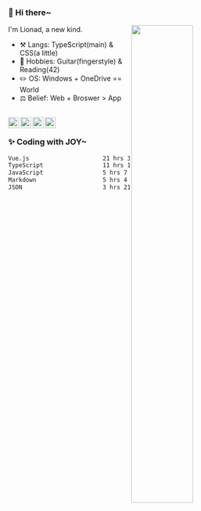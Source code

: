 ### 👋 Hi there~

[<img align="right" width="50%" src="https://github-readme-stats.vercel.app/api?username=Lionad-Morotar&show_icons=true">](https://metrics.lecoq.io/Lionad-Morotar?template=classic)

I'm Lionad, a new kind.

- ⚒️ Langs: TypeScript(main) & CSS(a little)
- 🎨 Hobbies: Guitar(fingerstyle) & Reading(42)
- ✏️ OS: Windows + OneDrive == World
- ⚖️ Belief: Web + Broswer > App

<br />

<a href="https://www.lionad.art">
  <img align="left" alt="lionad-art" width="22px" src="https://cdn.jsdelivr.net/npm/simple-icons@3.1.0/icons/wordpress.svg" />
</a>
<a href="#1806234223">
  <img align="left" alt="1806234223" width="22px" src="https://cdn.jsdelivr.net/npm/simple-icons@3.1.0/icons/tencentqq.svg" />
</a>
<a href="https://www.zhihu.com/people/Lionad">
  <img align="left" alt="132yse" width="22px" src="https://cdn.jsdelivr.net/npm/simple-icons@3.1.0/icons/zhihu.svg" />
</a>
<a href="https://github.com/Lionad-Morotar">
  <img align="left" alt="yisar" width="22px" src="https://cdn.jsdelivr.net/npm/simple-icons@3.1.0/icons/github.svg" />
</a>

<br />

### ✨ Coding with JOY~

<!--START_SECTION:waka-->

```txt
Vue.js                     21 hrs 35 mins  █████████▓░░░░░░░░░░░░░░░   38.13 %
TypeScript                 11 hrs 11 mins  █████░░░░░░░░░░░░░░░░░░░░   19.76 %
JavaScript                 5 hrs 7 mins    ██▒░░░░░░░░░░░░░░░░░░░░░░   09.04 %
Markdown                   5 hrs 4 mins    ██▒░░░░░░░░░░░░░░░░░░░░░░   08.96 %
JSON                       3 hrs 21 mins   █▒░░░░░░░░░░░░░░░░░░░░░░░   05.92 %
```

<!--END_SECTION:waka-->
